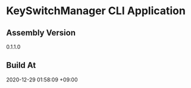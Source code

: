 KeySwitchManager CLI Application
==============================

## Assembly Version

0.1.1.0

## Build At

2020-12-29 01:58:09 +09:00
